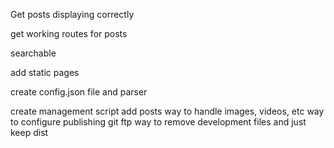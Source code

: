 

Get posts displaying correctly

get working routes for posts

searchable

add static pages

create config.json file and parser

create management script
    add posts
    way to handle images, videos, etc
    way to configure publishing
        git
        ftp
    way to remove development files and just keep dist